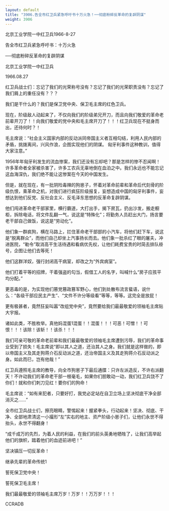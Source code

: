 ```yaml
---
layout: default
title: "3906.告全市红卫兵紧急呼吁书十万火急！──彻底粉碎反革命的复辟阴谋"
weight: 3906
---
```


北京工业学院一中红卫兵1966-8-27

告全市红卫兵紧急呼吁书：十万火急

──彻底粉碎反革命的复辟阴谋

北京工业学院一中红卫兵

1966.08.27

红卫兵战士们：忘记了我们的光荣称号没有？忘记了我们的光荣职责没有？忘记了我们屑上的重任没有？？？

我们是干什么的？我们是保卫党中央、保卫毛主席的红色卫兵。

现在，阶级敌人动起来了，不仅向我们的阶级弟兄开刀，而且向我们敬爱的革命老前辈开刀了！！向我们敬爱的党中央和毛主席开刀了！！！红卫兵现在不挺身而出，还待何时？！

毛主席说：“社会主义国家内部的反动派同帝国主义者互相勾结，利用人民内部的矛盾，挑拨离间，兴风作浪，企图实现他们的阴谋。 匈牙利事件这种教训，值得大家注意。”

1956年年匈牙利发生的流血惨案，我们还没有忘却吧？那是怎样的惨不忍闻啊！许多革命者全家被杀害了，许多工农兵无辜地倒在血泊之中。我们永远也不能忘记这血海深仇，我们绝不能让这惨案在今天的中国发生。

但是，就在现在，有一批阴险毒辣的狗崽子，怀着对革命前辈和革命后代刻骨的阶级仇恨，乘革命之机，对我们进行疯狂阶级报复，妄想造成中国的匈牙利事件，妄想达到他们反党、反社会主义、反毛泽东思想的反革命复辟阴谋。

他们闯进革命老干部家里，横行霸道，大打出手，揭下房瓦，扔出沙发，搬走橱柜，拆除电话，将文件乱翻一气，说这是“特殊化”；将勤务人员赶出大门，扬言要老干部自己做饭，说这是“劳动化”。

他们象一群疯狗，横在马路上，拦住革命老干部部的小汽车，将他们赶下车，说这是“脱离群众”，而他们自己却坐上汽事扬长而去。他们象一批杀红了眼的屠夫，冲进医院，“勒令”取消高干生活待遇和看病优先权，让他们耗费宝贵的时简去排队褂号，企图让他们去等死！

他们这群洋奴，强行封闭高干病室，却改之为“外宾病室”。

他们打着平等的招牌，干着强盗的勾当，假借工人的名字，叫喊什么“房子应孩平均分配。”

更恶毒的是，为实现他们篡党篡政篡军野心，他们到处散布流言蜚语，说什么：“各级干部应民主产生”、“文件不许分等级看"等等，等等。这完全是放屁！

更有极甚者，竟然狂妄叫嚣“改组党中央”，竟然要给我们最最敬爱的领袖毛主席贴大宇报。

诸如此类，不胜枚举。真他妈混蛋1混蛋！！混蛋！！！可恶！可憎！！可恨！！！该除！该斩！！该杀！！！

我们可亲可敬的革命老前辈和我们最最敬爱的领袖毛主席遭到污辱，我们的革命事业受到了损失！毛主席说“即以其人之道，还治其人之身。我们就是这样做的，即以帝国主义及其走狗蒋介石反动派之道，还治帝国主义及其走狗蒋介石反动派之身。如此而巳，岂有他哉！”

红卫兵遵照毛主席的教导，向全市狗崽子下最后通牒：只许左派造反，不许右派翻天！不许动我们的革命老干部一根毫毛，如果你们胆敢动一动，我们红卫兵饶不了你们！就和你们刺刀见红！要你们的狗命！

毛主席说：“如有来犯者，只要好打，我党必定站在自卫立场上坚决彻底干净全部消灭之……”

全市红卫兵战士们，擦亮眼睛，警惕起来！握紧拳头，行动起来！坚决、彻底、干净、全部地肃清这一小撮形“左”实右的地主、资产阶级小崽子们，让他们永世不得抬头，永世不得翻身！

“成千成万的先烈，为着人民的利益，在我们的前头英勇地牺牲了，让我们高举起他们的旗帜，踏着他们的血迹前进吧！”

坚决镇压一切反革命！

继承先辈的革命传统1

誓死保卫党中央！

誓死保卫毛主席！

我们最最敬爱的领袖毛主席万岁！万岁！！万万岁！！！

CCRADB

